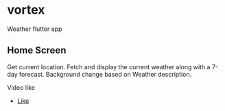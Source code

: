 # vortex

Weather flutter app

## Home Screen

Get current location.
Fetch and display the current weather along with a 7-day forecast.
Background change based on Weather description.

Video like

- [Like](https://drive.google.com/file/d/1OASACi5Df7kP7PILHA5XUz1Gjwo89KzO/view?usp=sharing)

